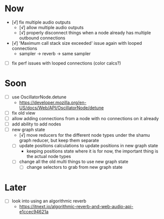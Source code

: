# Now
- [√] fix multiple audio outputs
	- [√] allow multiple audio outputs
	- [√] properly disconnect things when a node already has multiple outbound connections
- [√] 'Maximum call stack size exceeded' issue again with looped connections
	- sampler -> reverb -> same sampler
- [ ] fix perf issues with looped connections (color calcs?)

# Soon
- [ ] use OscillatorNode.detune
	- https://developer.mozilla.org/en-US/docs/Web/API/OscillatorNode/detune
- [ ] fix old view
- [ ] allow adding connections from a node with no connections on it already
- [ ] add ability to add nodes
- [ ] new graph state
	- [√] move reducers for the different node types under the shamu graph reducer, but keep them separate
	- [ ] update positions calculations to update positions in new graph state
		- keeping positions state where it is for now, the important thing is the actual node types
	- [ ] change all the old multi things to use new graph state
		- [ ] change selectors to grab from new graph state

# Later
- [ ] look into using an algorithmic reverb
	- https://itnext.io/algorithmic-reverb-and-web-audio-api-e1ccec94621a
